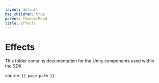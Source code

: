```yaml
---
layout: default
has_children: true
parent: ThunderRoad
title: Effects
---
```

# Effects

This folder contains documentation for the Unity components used within the SDK

source: `{{ page.path }}`